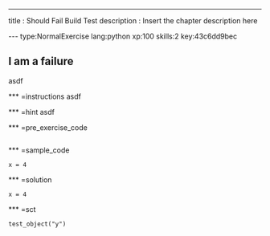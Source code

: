 ---
title       : Should Fail Build Test
description : Insert the chapter description here


--- type:NormalExercise lang:python xp:100 skills:2 key:43c6dd9bec
## I am a failure

asdf

*** =instructions
asdf

*** =hint
asdf

*** =pre_exercise_code
```{python}

```

*** =sample_code
```{python}
x = 4
```

*** =solution
```{python}
x = 4
```

*** =sct
```{python}
test_object("y")
```

